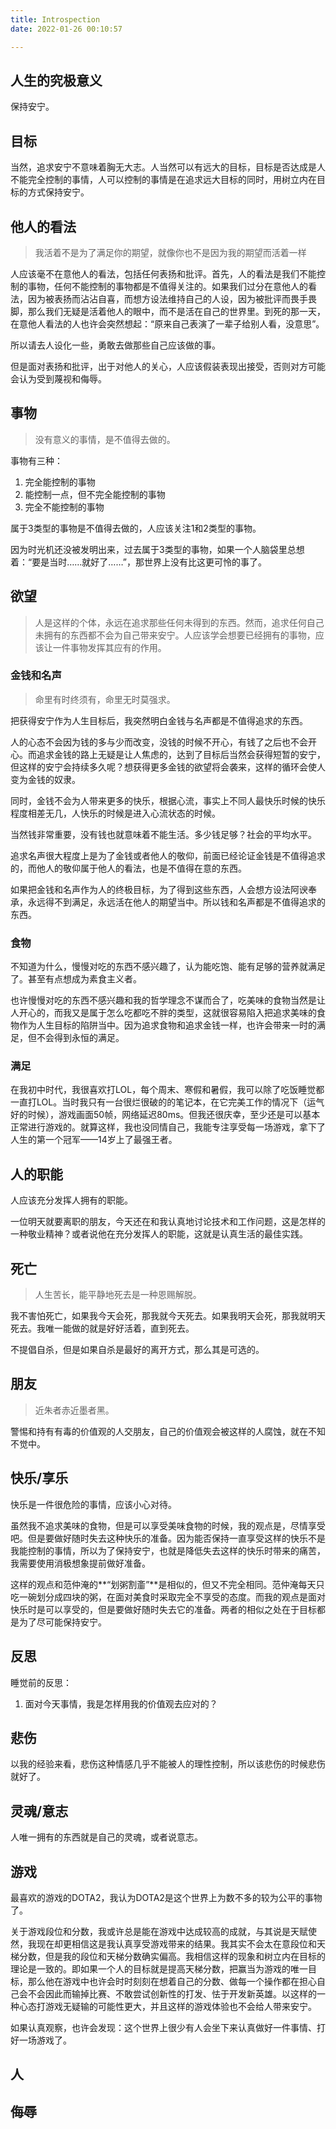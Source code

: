 ```yaml
---
title: Introspection
date: 2022-01-26 00:10:57

---
```


## 人生的究极意义

保持安宁。

## 目标

当然，追求安宁不意味着胸无大志。人当然可以有远大的目标，目标是否达成是人不能完全控制的事情，人可以控制的事情是在追求远大目标的同时，用树立内在目标的方式保持安宁。

## 他人的看法

> 我活着不是为了满足你的期望，就像你也不是因为我的期望而活着一样

人应该毫不在意他人的看法，包括任何表扬和批评。首先，人的看法是我们不能控制的事物，任何不能控制的事物都是不值得关注的。如果我们过分在意他人的看法，因为被表扬而沾沾自喜，而想方设法维持自己的人设，因为被批评而畏手畏脚，那么我们无疑是活着他人的眼中，而不是活在自己的世界里。到死的那一天，在意他人看法的人也许会突然想起：“原来自己表演了一辈子给别人看，没意思”。

所以请去人设化一些，勇敢去做那些自己应该做的事。

但是面对表扬和批评，出于对他人的关心，人应该假装表现出接受，否则对方可能会认为受到蔑视和侮辱。

## 事物

> 没有意义的事情，是不值得去做的。

事物有三种：

1. 完全能控制的事物
2. 能控制一点，但不完全能控制的事物
3. 完全不能控制的事物

属于3类型的事物是不值得去做的，人应该关注1和2类型的事物。

因为时光机还没被发明出来，过去属于3类型的事物，如果一个人脑袋里总想着：“要是当时……就好了……”，那世界上没有比这更可怜的事了。

## 欲望

> 人是这样的个体，永远在追求那些任何未得到的东西。然而，追求任何自己未拥有的东西都不会为自己带来安宁。人应该学会想要已经拥有的事物，应该让一件事物发挥其应有的作用。

### 金钱和名声

> 命里有时终须有，命里无时莫强求。

把获得安宁作为人生目标后，我突然明白金钱与名声都是不值得追求的东西。

人的心态不会因为钱的多与少而改变，没钱的时候不开心，有钱了之后也不会开心。而追求金钱的路上无疑是让人焦虑的，达到了目标后当然会获得短暂的安宁，但这样的安宁会持续多久呢？想获得更多金钱的欲望将会袭来，这样的循环会使人变为金钱的奴隶。

同时，金钱不会为人带来更多的快乐，根据心流，事实上不同人最快乐时候的快乐程度相差无几，人快乐的时候是进入心流状态的时候。

当然钱非常重要，没有钱也就意味着不能生活。多少钱足够？社会的平均水平。

追求名声很大程度上是为了金钱或者他人的敬仰，前面已经论证金钱是不值得追求的，而他人的敬仰属于他人的看法，也是不值得在意的东西。

如果把金钱和名声作为人的终极目标，为了得到这些东西，人会想方设法阿谀奉承，永远得不到满足，永远活在他人的期望当中。所以钱和名声都是不值得追求的东西。

### 食物

不知道为什么，慢慢对吃的东西不感兴趣了，认为能吃饱、能有足够的营养就满足了。甚至有点想成为素食主义者。

也许慢慢对吃的东西不感兴趣和我的哲学理念不谋而合了，吃美味的食物当然是让人开心的，而我又是属于怎么吃都吃不胖的类型，这就很容易陷入把追求美味的食物作为人生目标的陷阱当中。因为追求食物和追求金钱一样，也许会带来一时的满足，但不会得到永恒的满足。

### 满足

在我初中时代，我很喜欢打LOL，每个周末、寒假和暑假，我可以除了吃饭睡觉都一直打LOL。当时我只有一台很烂很破的的笔记本，在它完美工作的情况下（运气好的时候），游戏画面50帧，网络延迟80ms。但我还很庆幸，至少还是可以基本正常进行游戏的。就算这样，我也没同情自己，我能专注享受每一场游戏，拿下了人生的第一个冠军——14岁上了最强王者。

## 人的职能

人应该充分发挥人拥有的职能。

一位明天就要离职的朋友，今天还在和我认真地讨论技术和工作问题，这是怎样的一种敬业精神？或者说他在充分发挥人的职能，这就是认真生活的最佳实践。

## 死亡

> 人生苦长，能平静地死去是一种恩赐解脱。

我不害怕死亡，如果我今天会死，那我就今天死去。如果我明天会死，那我就明天死去。我唯一能做的就是好好活着，直到死去。

不提倡自杀，但是如果自杀是最好的离开方式，那么其是可选的。

## 朋友

> 近朱者赤近墨者黑。

警惕和持有有毒的价值观的人交朋友，自己的价值观会被这样的人腐蚀，就在不知不觉中。

## 快乐/享乐

快乐是一件很危险的事情，应该小心对待。

虽然我不追求美味的食物，但是可以享受美味食物的时候，我的观点是，尽情享受吧。但是要做好随时失去这种快乐的准备。因为能否保持一直享受这样的快乐不是我能控制的事情，所以为了保持安宁，也就是降低失去这样的快乐时带来的痛苦，我需要使用消极想象提前做好准备。

这样的观点和范仲淹的**“划粥割齑”**是相似的，但又不完全相同。范仲淹每天只吃一碗划分成四块的粥，在面对美食时采取完全不享受的态度。而我的观点是面对快乐时是可以享受的，但是要做好随时失去它的准备。两者的相似之处在于目标都是为了尽可能保持安宁。

## 反思

睡觉前的反思：

1. 面对今天事情，我是怎样用我的价值观去应对的？

## 悲伤

以我的经验来看，悲伤这种情感几乎不能被人的理性控制，所以该悲伤的时候悲伤就好了。

## 灵魂/意志

人唯一拥有的东西就是自己的灵魂，或者说意志。

## 游戏

最喜欢的游戏的DOTA2，我认为DOTA2是这个世界上为数不多的较为公平的事物了。

关于游戏段位和分数，我或许总是能在游戏中达成较高的成就，与其说是天赋使然，我现在却更相信这是我认真享受游戏带来的结果。我其实不会太在意段位和天梯分数，但是我的段位和天梯分数确实偏高。我相信这样的现象和树立内在目标的理论是一致的。即如果一个人的目标就是提高天梯分数，把赢当为游戏的唯一目标，那么他在游戏中也许会时时刻刻在想着自己的分数、做每一个操作都在担心自己会不会因此而输掉比赛、不敢尝试创新性的打发、怯于开发新英雄。以这样的一种心态打游戏无疑输的可能性更大，并且这样的游戏体验也不会给人带来安宁。

如果认真观察，也许会发现：这个世界上很少有人会坐下来认真做好一件事情、打好一场游戏了。

## 人





## 侮辱

